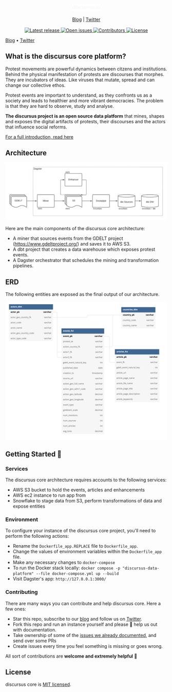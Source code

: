 <p align="center">
  <a href="https://blog.discursus.io">
    <img src="images/discursus_logo_white.png" width="90px" alt="discursus" />
  </a>
</p>
<p align="center">
    <a href="https://blog.discursus.io/">Blog</a> |
    <a href="https://twitter.com/discursus_io">Twitter</a>
    <br /><br />
    <a href="https://github.com/TryGhost/Ghost/releases/">
        <img src="https://img.shields.io/github/release/discursus-io/discursus_core" alt="Latest release" />
    </a>
    <a href="https://github.com/discursus-io/discursus_core/issues">
        <img src="https://img.shields.io/github/issues/discursus-io/discursus_core" alt="Open issues" />
    </a>
    <a href="https://github.com/TryGhost/Ghost/contributors/">
        <img src="https://img.shields.io/github/contributors/discursus-io/discursus_core" alt="Contributors" />
    </a>
    <a href="https://github.com/discursus-io/discursus_core/LICENSE.md">
        <img src="https://img.shields.io/github/license/discursus-io/discursus_core" alt="License" />
    </a>
</p>

[Blog](https://blog.discursus.io) • [Twitter](https://twitter.com/discursus_io)

## What is the discursus core platform?

Protest movements are powerful dynamics between citzens and institutions. Behind the physical manifestation of protests are discourses that morphes. They are incubators of ideas. Like viruses that mutate, spread and can change our collective ethos.

Protest events are important to understand, as they confronts us as a society and leads to healthier and more vibrant democracies. The problem is that they are hard to observe, study and analyse.

__The discursus project is an open source data platform__ that mines, shapes and exposes the digital artifacts of protests, their discourses and the actors that influence social reforms.

[For a full introduction, read here](https://www.olivierdupuis.com/introducing-discursus-io/)


## Architecture

<img src="images/discursus_core_stack.png" width="750px" alt="discursus" />

Here are the main components of the discursus core architecture:

- A miner that sources events from the GDELT project (https://www.gdeltproject.org/) and saves it to AWS S3.
- A dbt project that creates a data warehouse which exposes protest events.
- A Dagster orchestrator that schedules the mining and transformation pipelines.


## ERD

The following entities are exposed as the final output of our architecture.

<img src="images/discursus_core_erd.png" width="650px" alt="discursus" />


## Getting Started 🚀

### Services
The discursus core architecture requires accounts to the following services:
- AWS S3 bucket to hold the events, articles and enhancements
- AWS ec2 instance to run app from
- Snowflake to stage data from S3, perform transformations of data and expose entities

### Environment
To configure your instance of the discursus core project, you'll need to perform the following actions:
- Rename the `Dockerfile_app.REPLACE` file to `Dockerfile_app`.
- Change the values of environment variables within the `Dockerfile_app` file.
- Make any necessary changes to `docker-compose`
- To run the Docker stack locally: `docker compose -p "discursus-data-platform" --file docker-compose.yml up --build`
- Visit Dagster's app: `http://127.0.0.1:3000/`

### Contributing

There are many ways you can contribute and help discursus core. Here a few ones:

* Star this repo, subscribe to our [blog](https://blog.discursus.io/) and follow us on [Twitter](https://twitter.com/discursus_io).
* Fork this repo and run an instance yourself and please 🙏 help us out with documentation.
* Take ownership of some of the [issues we already documented](https://github.com/discursus-io/discursus_core/issues), and send over some PRs
* Create issues every time you feel something is missing or goes wrong.

All sort of contributions are **welcome and extremely helpful** 🙌 

## License

discursus core is [MIT licensed](./LICENSE.md).